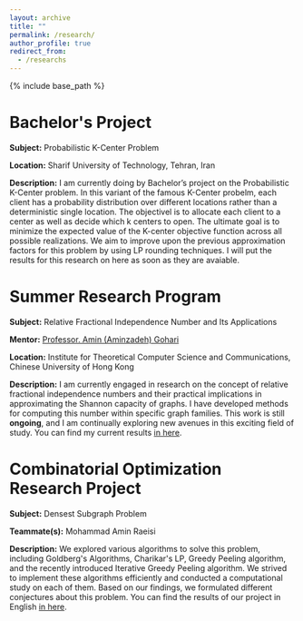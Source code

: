 ```yaml
---
layout: archive
title: ""
permalink: /research/
author_profile: true
redirect_from:
  - /researchs
---
```


{% include base_path %}

Bachelor's Project
======
**Subject:** 
Probabilistic K-Center Problem

**Location:**
Sharif University of Technology, Tehran, Iran

**Description:**
I am currently doing by Bachelor’s project on the Probabilistic K-Center problem. In this variant of the famous K-Center probelm, each client has a probability distribution over different locations rather than a deterministic single location. The objectivel is to allocate each client to a center as well as decide which k centers to open. The ultimate goal is to minimize the expected value of the K-center objective function across all possible realizations. We aim to improve upon the previous approximation factors for this problem by using LP rounding techniques. I will put the results for this research on here as soon as they are avaiable.

Summer Research Program
======
**Subject:** 
Relative Fractional Independence Number and Its Applications

**Mentor:**
[Professor. Amin (Aminzadeh) Gohari](https://www.ie.cuhk.edu.hk/faculty/gohari-amin/)

**Location:**
Institute for Theoretical Computer Science and Communications, Chinese University of Hong Kong

**Description:**
I am currently engaged in research on the concept of relative fractional independence numbers and their practical implications in approximating the Shannon capacity of graphs. I have developed methods for computing this number within specific graph families. This work is still **ongoing**, and I am continually exploring new avenues in this exciting field of study. You can find my current results [in here](/files/Relative_Fractional_Packing_Number_and_Its_Properties.pdf).

Combinatorial Optimization Research Project
======
**Subject:** 
Densest Subgraph Problem

**Teammate(s):**
Mohammad Amin Raeisi

**Description:**
We explored various algorithms to solve this problem, including Goldberg's Algorithms, Charikar's LP, Greedy Peeling algorithm, and the recently introduced Iterative Greedy Peeling algorithm. We strived to implement these algorithms efficiently and conducted a computational study on each of them. Based on our findings, we formulated different conjectures about this problem. You can find the results of our project in English [in here](/files/Densest_Subgraph_Problem.pdf).

